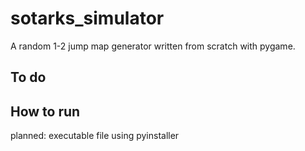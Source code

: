 # sotarks_simulator
A random 1-2 jump map generator written from scratch with pygame.
## To do
## How to run
planned: executable file using pyinstaller

